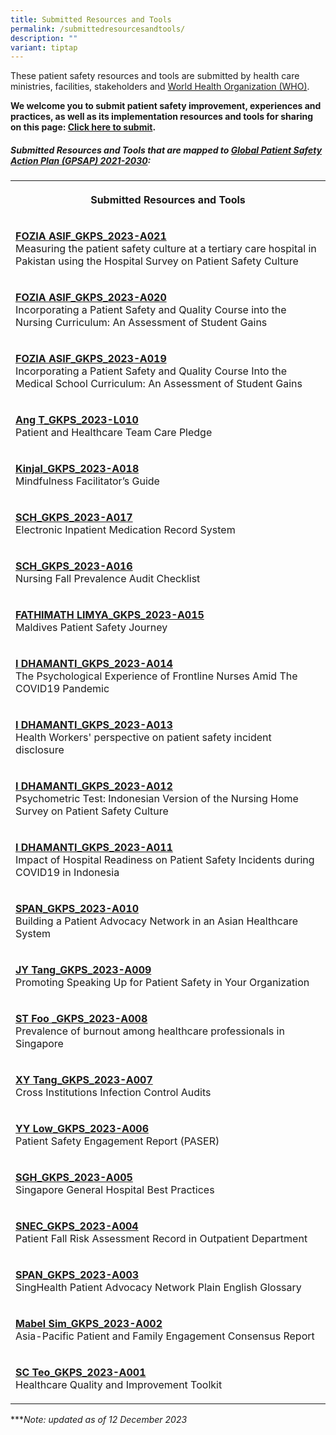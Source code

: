 ```yaml
---
title: Submitted Resources and Tools
permalink: /submittedresourcesandtools/
description: ""
variant: tiptap
---
```

<p>These patient safety resources and tools are submitted by health care ministries, facilities, stakeholders and <a href="https://www.who.int/" rel="noopener noreferrer nofollow" target="_blank">World Health Organization (WHO)</a>.</p><p><strong>We welcome you to submit patient safety improvement, experiences and practices, as well as its implementation resources and tools for sharing on this page: <a href="https://form.gov.sg/64631e5f0fbfe400126c8e0d" rel="noopener noreferrer nofollow" target="_blank">Click here to submit</a>.</strong></p><h5>Submitted Resources and Tools that are mapped to <a href="https://www.who.int/teams/integrated-health-services/patient-safety/policy/global-patient-safety-action-plan" rel="noopener noreferrer nofollow" target="_blank">Global Patient Safety Action Plan (GPSAP) 2021-2030</a>:</h5><table><tbody><tr><th rowspan="1" colspan="1"><p>Submitted Resources and Tools</p></th></tr><tr><td rowspan="1" colspan="1"><p><strong><u>FOZIA ASIF_GKPS_2023-A021</u></strong><br>Measuring the patient safety culture at a tertiary care hospital in Pakistan using the Hospital Survey on Patient Safety Culture</p></td></tr><tr><td rowspan="1" colspan="1"><p><strong><u>FOZIA ASIF_GKPS_2023-A020<br></u></strong>Incorporating a Patient Safety and Quality Course into the Nursing Curriculum: An Assessment of Student Gains</p></td></tr><tr><td rowspan="1" colspan="1"><p><strong><u>FOZIA ASIF_GKPS_2023-A019<br></u></strong>Incorporating a Patient Safety and Quality Course Into the Medical School Curriculum: An Assessment of Student Gains</p></td></tr><tr><td rowspan="1" colspan="1"><p><strong><u>Ang T_GKPS_2023-L010<br></u></strong>Patient and Healthcare Team Care Pledge</p></td></tr><tr><td rowspan="1" colspan="1"><p><strong><u>Kinjal_GKPS_2023-A018<br></u></strong>Mindfulness Facilitator’s Guide</p></td></tr><tr><td rowspan="1" colspan="1"><p><strong><u>SCH_GKPS_2023-A017<br></u></strong>Electronic Inpatient Medication Record System</p></td></tr><tr><td rowspan="1" colspan="1"><p><strong><u>SCH_GKPS_2023-A016<br></u></strong>Nursing Fall Prevalence Audit Checklist</p></td></tr><tr><td rowspan="1" colspan="1"><p><strong><u>FATHIMATH LIMYA_GKPS_2023-A015<br></u></strong>Maldives Patient Safety Journey</p></td></tr><tr><td rowspan="1" colspan="1"><p><strong><u>I DHAMANTI_GKPS_2023-A014<br></u></strong>The Psychological Experience of Frontline Nurses Amid The COVID19 Pandemic</p></td></tr><tr><td rowspan="1" colspan="1"><p><strong><u>I DHAMANTI_GKPS_2023-A013<br></u></strong>Health Workers' perspective on patient safety incident disclosure</p></td></tr><tr><td rowspan="1" colspan="1"><p><strong><u>I DHAMANTI_GKPS_2023-A012<br></u></strong>Psychometric Test: Indonesian Version of the Nursing Home Survey on Patient Safety Culture</p></td></tr><tr><td rowspan="1" colspan="1"><p><strong><u>I DHAMANTI_GKPS_2023-A011<br></u></strong>Impact of Hospital Readiness on Patient Safety Incidents during COVID19 in Indonesia</p></td></tr><tr><td rowspan="1" colspan="1"><p><strong><u>SPAN_GKPS_2023-A010<br></u></strong>Building a Patient Advocacy Network in an Asian Healthcare System</p></td></tr><tr><td rowspan="1" colspan="1"><p><strong><a href="/resources-and-tools/tools-and-resources/jytanggkps2023a009" rel="noopener noreferrer nofollow" target="_blank">JY Tang_GKPS_2023-A009</a><u><br></u></strong>Promoting Speaking Up for Patient Safety in Your Organization</p></td></tr><tr><td rowspan="1" colspan="1"><p><strong><a href="/resources-and-tools/tools-and-resources/stfoogkps2023a008" rel="noopener noreferrer nofollow" target="_blank">ST Foo _GKPS_2023-A008</a><u><br></u></strong>Prevalence of burnout among healthcare professionals in Singapore</p></td></tr><tr><td rowspan="1" colspan="1"><p><strong><a href="/resources-and-tools/tools-and-resources/xytanggkps2023a007" rel="noopener noreferrer nofollow" target="_blank">XY Tang_GKPS_2023-A007</a><u><br></u></strong>Cross Institutions Infection Control Audits</p></td></tr><tr><td rowspan="1" colspan="1"><p><strong><a href="/resources-and-tools/tools-and-resources/yylowgkps2023a006" rel="noopener noreferrer nofollow" target="_blank">YY Low_GKPS_2023-A006</a><u><br></u></strong>Patient Safety Engagement Report (PASER)</p></td></tr><tr><td rowspan="1" colspan="1"><p><strong><a href="/resources-and-tools/tools-and-resources/sghgkps2023a005" rel="noopener noreferrer nofollow" target="_blank">SGH_GKPS_2023-A005</a><u><br></u></strong>Singapore General Hospital Best Practices</p></td></tr><tr><td rowspan="1" colspan="1"><p><strong><a href="/tools-and-resources/tools-and-resources/snecgkps2023a004" rel="noopener noreferrer nofollow" target="_blank">SNEC_GKPS_2023-A004</a><u><br></u></strong>Patient Fall Risk Assessment Record in Outpatient Department</p></td></tr><tr><td rowspan="1" colspan="1"><p><strong><a href="/tools-and-resources/tools-and-resources/spangkps2023a003" rel="noopener noreferrer nofollow" target="_blank">SPAN_GKPS_2023-A003</a><u><br></u></strong>SingHealth Patient Advocacy Network Plain English Glossary</p></td></tr><tr><td rowspan="1" colspan="1"><p><strong><a href="/tools-and-resources/tools-and-resources/mabelsimgkps2023a002" rel="noopener noreferrer nofollow" target="_blank">Mabel Sim_GKPS_2023-A002</a><u><br></u></strong>Asia-Pacific Patient and Family Engagement Consensus Report</p></td></tr><tr><td rowspan="1" colspan="1"><p><strong><a href="/tools-and-resources/tools-and-resources/scteogkps2023a001/" rel="noopener noreferrer nofollow" target="_blank">SC Teo_GKPS_2023-A001</a><u><br></u></strong>Healthcare Quality and Improvement Toolkit</p></td></tr></tbody></table><p>***<em>Note: updated as of 12 December 2023</em></p>